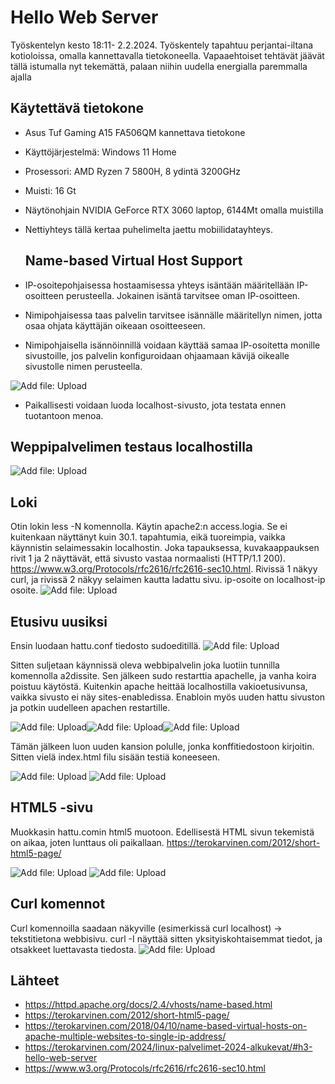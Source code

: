 # Hello Web Server
Työskentelyn kesto 18:11- 2.2.2024. Työskentely tapahtuu perjantai-iltana kotioloissa, omalla kannettavalla tietokoneella. Vapaaehtoiset tehtävät jäävät tällä istumalla nyt tekemättä, palaan niihin uudella energialla paremmalla ajalla

## Käytettävä tietokone
- Asus Tuf Gaming A15 FA506QM kannettava tietokone
- Käyttöjärjestelmä: Windows 11 Home
- Prosessori: AMD Ryzen 7 5800H, 8 ydintä 3200GHz
- Muisti: 16 Gt
- Näytönohjain NVIDIA GeForce RTX 3060 laptop, 6144Mt omalla muistilla
- Nettiyhteys tällä kertaa puhelimelta jaettu mobiilidatayhteys.

  ## Name-based Virtual Host Support
- IP-osoitepohjaisessa hostaamisessa yhteys isäntään määritellään IP-osoitteen perusteella. Jokainen isäntä tarvitsee oman IP-osoitteen.
- Nimipohjaisessa taas palvelin tarvitsee isännälle määritellyn nimen, jotta osaa ohjata käyttäjän oikeaan osoitteeseen.
- Nimipohjaisella isännöinnillä voidaan käyttää samaa IP-osoitetta monille sivustoille, jos palvelin konfiguroidaan ohjaamaan kävijä oikealle sivustolle nimen perusteella.
  
![Add file: Upload](h3_virtual_host_config.png)
- Paikallisesti voidaan luoda localhost-sivusto, jota testata ennen tuotantoon menoa.

## Weppipalvelimen testaus localhostilla
![Add file: Upload](h3_curl_localhost.png)

## Loki
Otin lokin less -N komennolla. Käytin apache2:n access.logia. Se ei kuitenkaan näyttänyt kuin 30.1. tapahtumia, eikä tuoreimpia, vaikka käynnistin selaimessakin localhostin. Joka tapauksessa, kuvakaappauksen rivit 1 ja 2 näyttävät, että sivusto vastaa normaalisti (HTTP/1.1 200). https://www.w3.org/Protocols/rfc2616/rfc2616-sec10.html. Rivissä 1 näkyy curl, ja rivissä 2 näkyy selaimen kautta ladattu sivu. ip-osoite on localhost-ip osoite.
![Add file: Upload](h3_access_log.png)

## Etusivu uusiksi
Ensin luodaan hattu.conf tiedosto sudoeditillä.
![Add file: Upload](h3_hattu_conf.png)

Sitten suljetaan käynnissä oleva webbipalvelin joka luotiin tunnilla komennolla a2dissite. Sen jälkeen sudo restarttia apachelle, ja vanha koira poistuu käytöstä. Kuitenkin apache heittää localhostilla vakioetusivunsa, vaikka sivusto ei näy sites-enabledissa. Enabloin myös uuden hattu sivuston ja potkin uudelleen apachen restartille.

![Add file: Upload](h3_dissite_koira.png)![Add file: Upload](h3_dissite_koira_restart.png)![Add file: Upload](h3_hattu_enabled.png)

Tämän jälkeen luon uuden kansion polulle, jonka konffitiedostoon kirjoitin.
Sitten vielä index.html filu sisään testiä koneeseen.

![Add file: Upload](h3_hattu_test1.png)
![Add file: Upload](h3_hattu_test2.png)

## HTML5 -sivu
Muokkasin hattu.comin html5 muotoon. Edellisestä HTML sivun tekemistä on aikaa, joten lunttaus oli paikallaan. https://terokarvinen.com/2012/short-html5-page/

![Add file: Upload](h3_html5.png)
![Add file: Upload](h3_html_firefox.png)

## Curl komennot
Curl komennoilla saadaan näkyville (esimerkissä curl localhost) -> tekstitietona webbisivu. curl -I näyttää sitten yksityiskohtaisemmat tiedot, ja otsakkeet luettavasta tiedosta.
![Add file: Upload](h3_curl_i.png)

## Lähteet
- https://httpd.apache.org/docs/2.4/vhosts/name-based.html
- https://terokarvinen.com/2012/short-html5-page/
- https://terokarvinen.com/2018/04/10/name-based-virtual-hosts-on-apache-multiple-websites-to-single-ip-address/
- https://terokarvinen.com/2024/linux-palvelimet-2024-alkukevat/#h3-hello-web-server
- https://www.w3.org/Protocols/rfc2616/rfc2616-sec10.html
